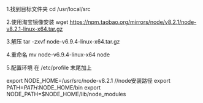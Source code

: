 1.找到目标文件夹
cd /usr/local/src

2.使用淘宝镜像安装
wget https://npm.taobao.org/mirrors/node/v8.2.1/node-v8.2.1-linux-x64.tar.gz

3.解压
tar -zxvf node-v6.9.4-linux-x64.tar.gz

4.重命名
mv node-v6.9.4-linux-x64 node

5.配置环境
在 /etc/profile 末尾加上

export NODE_HOME=/usr/src/node-v8.2.1      //node安装路径
export PATH=$PATH:$NODE_HOME/bin
export NODE_PATH=$NODE_HOME/lib/node_modules